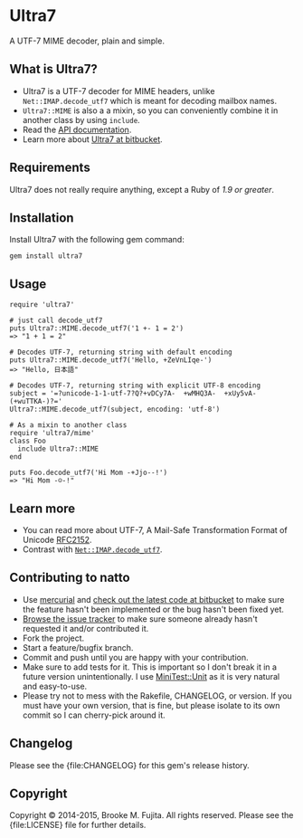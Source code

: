 # Ultra7
A UTF-7 MIME decoder, plain and simple.

## What is Ultra7?

* Ultra7 is a UTF-7 decoder for MIME headers, unlike `Net::IMAP.decode_utf7`
which is meant for decoding mailbox names. 
* `Ultra7::MIME` is also a a mixin, so you can conveniently combine it in another class by using
`include`.
* Read the [API documentation](http://www.rubydoc.info/gems/ultra7).
* Learn more about [Ultra7 at bitbucket](https://bitbucket.org/buruzaemon/ultra7/).


## Requirements
Ultra7 does not really require anything, except a Ruby of _1.9 or greater_.


## Installation
Install Ultra7 with the following gem command:

    gem install ultra7


## Usage
    require 'ultra7'

    # just call decode_utf7
    puts Ultra7::MIME.decode_utf7('1 +- 1 = 2')
    => "1 + 1 = 2"

    # Decodes UTF-7, returning string with default encoding
    puts Ultra7::MIME.decode_utf7('Hello, +ZeVnLIqe-')
    => "Hello, 日本語"

    # Decodes UTF-7, returning string with explicit UTF-8 encoding
    subject = '=?unicode-1-1-utf-7?Q?+vDCy7A-  +wMHQ3A-  +xUy5vA-(+wuTTKA-)?='
    Ultra7::MIME.decode_utf7(subject, encoding: 'utf-8')

    # As a mixin to another class
    require 'ultra7/mime'
    class Foo
      include Ultra7::MIME
    end

    puts Foo.decode_utf7('Hi Mom -+Jjo--!')
    => "Hi Mom -☺-!" 


## Learn more 
- You can read more about UTF-7, A Mail-Safe Transformation Format of Unicode [RFC2152](https://tools.ietf.org/html/rfc2152).
- Contrast with
  [`Net::IMAP.decode_utf7`](http://ruby-doc.org/stdlib-1.9.3/libdoc/net/imap/rdoc/Net/IMAP.html#method-c-decode_utf7).

## Contributing to natto
-  Use [mercurial](http://mercurial.selenic.com/) and [check out the latest code at bitbucket](https://bitbucket.org/buruzaemon/ultra7/src/) to make sure the feature hasn't been implemented or the bug hasn't been fixed yet.
-  [Browse the issue tracker](https://bitbucket.org/buruzaemon/ultra7/issues/) to make sure someone already hasn't requested it and/or contributed it.
-  Fork the project.
-  Start a feature/bugfix branch.
-  Commit and push until you are happy with your contribution.
-  Make sure to add tests for it. This is important so I don't break it in a future version unintentionally. I use [MiniTest::Unit](http://rubydoc.info/gems/minitest/MiniTest/Unit) as it is very natural and easy-to-use.
-  Please try not to mess with the Rakefile, CHANGELOG, or version. If you must have your own version, that is fine, but please isolate to its own commit so I can cherry-pick around it.

## Changelog
Please see the {file:CHANGELOG} for this gem's release history.

## Copyright
Copyright &copy; 2014-2015, Brooke M. Fujita. All rights reserved. Please see the {file:LICENSE} file for further details.
